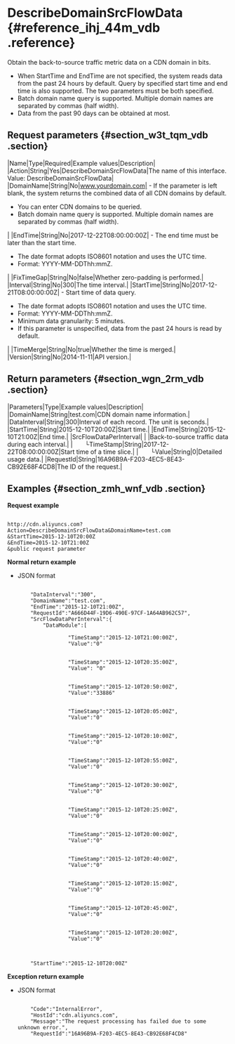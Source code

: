 # DescribeDomainSrcFlowData {#reference_ihj_44m_vdb .reference}

Obtain the back-to-source traffic metric data on a CDN domain in bits.

-   When StartTime and EndTime are not specified, the system reads data from the past 24 hours by default. Query by specified start time and end time is also supported. The two parameters must be both specified.
-   Batch domain name query is supported. Multiple domain names are separated by commas \(half width\).
-   Data from the past 90 days can be obtained at most.

## Request parameters {#section_w3t_tqm_vdb .section}

|Name|Type|Required|Example values|Description|
|Action|String|Yes|DescribeDomainSrcFlowData|The name of this interface.  Value: DescribeDomainSrcFlowData|
|DomainName|String|No|www.yourdomain.com| -   If the parameter is left blank, the system returns the combined data of all CDN domains by default.
-   You can enter CDN domains to be queried.
-   Batch domain name query is supported. Multiple domain names are separated by commas \(half width\).

 |
|EndTime|String|No|2017-12-22T08:00:00:00Z| -   The end time must be later than the start time.
-   The date format adopts ISO8601 notation and uses the UTC time.
-   Format: YYYY-MM-DDThh:mmZ.

 |
|FixTimeGap|String|No|false|Whether zero-padding is performed.|
|Interval|String|No|300|The time interval.|
|StartTime|String|No|2017-12-21T08:00:00:00Z| -   Start time of data query.
-   The date format adopts ISO8601 notation and uses the UTC time.
-   Format: YYYY-MM-DDThh:mmZ.
-   Minimum data granularity: 5 minutes.
-   If this parameter is unspecified, data from the past 24 hours is read by default.

 |
|TimeMerge|String|No|true|Whether the time is merged.|
|Version|String|No|2014-11-11|API version.|

## Return parameters {#section_wgn_2rm_vdb .section}

|Parameters|Type|Example values|Description|
|DomainName|String|test.com|CDN domain name information.|
|DataInterval|String|300|Interval of each record. The unit is seconds.|
|StartTime|String|2015-12-10T20:00Z|Start time.|
|EndTime|String|2015-12-10T21:00Z|End time.|
|SrcFlowDataPerInterval| | |Back-to-source traffic data during each interval.|
|  └TimeStamp|String|2017-12-22T08:00:00:00Z|Start time of a time slice.|
|  └Value|String|0|Detailed usage data.|
|RequestId|String|16A96B9A-F203-4EC5-8E43-CB92E68F4CD8|The ID of the request.|

## Examples {#section_zmh_wnf_vdb .section}

**Request example**

```

http://cdn.aliyuncs.com?Action=DescribeDomainSrcFlowData&DomainName=test.com
&StartTime=2015-12-10T20:00Z
&EndTime=2015-12-10T21:00Z
&public request parameter
```

**Normal return example**

-   JSON format

    ```
    
        "DataInterval":"300",
        "DomainName":"test.com",
        "EndTime":"2015-12-10T21:00Z",
        "RequestId":"A666D44F-19D6-490E-97CF-1A64AB962C57",
        "SrcFlowDataPerInterval":{
            "DataModule":[
                
                    "TimeStamp":"2015-12-10T21:00:00Z",
                    "Value":"0"
                
                
                    "TimeStamp":"2015-12-10T20:35:00Z",
                    "Value": "0"
                
                
                    "TimeStamp":"2015-12-10T20:50:00Z",
                    "Value":"33886"
                
                
                    "TimeStamp":"2015-12-10T20:05:00Z",
                    "Value":"0"
                
                
                    "TimeStamp":"2015-12-10T20:10:00Z",
                    "Value":"0"
                
                
                    "TimeStamp":"2015-12-10T20:55:00Z",
                    "Value":"0"
                
                
                    "TimeStamp":"2015-12-10T20:30:00Z",
                    "Value":"0"
                
                
                    "TimeStamp":"2015-12-10T20:25:00Z",
                    "Value":"0"
                
                
                    "TimeStamp":"2015-12-10T20:00:00Z",
                    "Value":"0"
                
                
                    "TimeStamp":"2015-12-10T20:40:00Z",
                    "Value":"0"
                
                
                    "TimeStamp":"2015-12-10T20:15:00Z",
                    "Value":"0"
                
                
                    "TimeStamp":"2015-12-10T20:45:00Z",
                    "Value":"0"
                
                
                    "TimeStamp":"2015-12-10T20:20:00Z",
                    "Value":"0"
                
            
        
        "StartTime":"2015-12-10T20:00Z"
    
    ```


**Exception return example**

-   JSON format

    ```
    
        "Code":"InternalError",
        "HostId":"cdn.aliyuncs.com",
        "Message":"The request processing has failed due to some unknown error.",
        "RequestId":"16A96B9A-F203-4EC5-8E43-CB92E68F4CD8"
    
    ```


